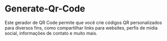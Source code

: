 ﻿# Generate-Qr-Code
Este gerador de QR Code permite que você crie códigos QR personalizados para diversos fins, como compartilhar links para websites, perfis de mídia social, informações de contato e muito mais.
